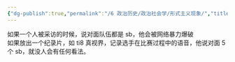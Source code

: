 ```yaml
---
{"dg-publish":true,"permalink":"/6 政治历史/政治社会学/形式主义现象/","title":"形式主义现象"}
---
```



如果一个人被采访的时候，说对面队伍都是 sb，他会被网络暴力爆破  
如果放出一个纪录片，如 ti8 真视界，记录选手在比赛过程中的语音，他说对面 5 个 sb，就没人会有任何看法。
